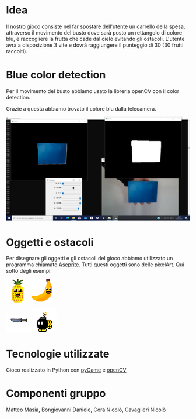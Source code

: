 # Idea
Il nostro gioco consiste nel far spostare dell'utente un carrello della spesa, attraverso il movimento del busto dove sarà posto un rettangolo di colore blu, e raccogliere la frutta che cade dal cielo evitando gli ostacoli. L'utente avrà a disposizione 3 vite e dovrà raggiungere il punteggio di 30 (30 frutti raccolti).



# Blue color detection
Per il movimento del busto abbiamo usato la libreria openCV con il color detection.

Grazie a questa abbiamo trovato il colore blu dalla telecamera.

![ColoreBlu](https://github.com/NameNotFound-PCTO/Game/blob/main/codice/color_dect_blue.jpeg)

# Oggetti e ostacoli
Per disegnare gli oggetti e gli ostacoli del gioco abbiamo utilizzato un programma chiamato [Aseprite](https://www.aseprite.org).
Tutti questi oggetti sono delle pixelArt. Qui sotto degli esempi:

![Ananas](https://github.com/NameNotFound-PCTO/Game/blob/main/pixel_art/ananasFinal.png)
![Banana](https://github.com/NameNotFound-PCTO/Game/blob/main/pixel_art/bananaFinal.png)

![Coltello](https://github.com/NameNotFound-PCTO/Game/blob/main/pixel_art/coltello.png)
![Bomba](https://github.com/NameNotFound-PCTO/Game/blob/main/pixel_art/bomba.png)


# Tecnologie utilizzate
Gioco realizzato in Python con [pyGame](https://www.pygame.org/news) e [openCV](https://opencv.org)




# Componenti gruppo
Matteo Masia, Bongiovanni Daniele, Cora Nicolò, Cavaglieri Nicolò
